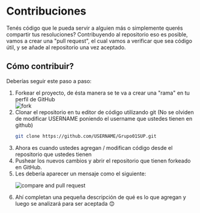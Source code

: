 # Contribuciones

Tenés código que le pueda servir a alguien más o simplemente querés compartir tus resoluciones?
Contribuyendo al repositorio eso es posible, vamos a crear una "pull request", el cual vamos a verificar que sea código útil, y se añade al repositorio una vez aceptado.

## Cómo contribuir?

Deberías seguir este paso a paso:

<ol>
<li>Forkear el proyecto, de ésta manera se te va a crear una "rama" en tu perfil de GitHub</li>
<img src="https://hisham.hm/img/posts/github-fork.png" alt='fork'>
<li>Clonar el repositorio en tu editor de código utilizando git (No se olviden de modificar USERNAME poniendo el username que ustedes tienen en github)</li>

```bash
git clone https://github.com/USERNAME/Grupo01SUP.git
```

 <li>Ahora es cuando ustedes agregan / modifican código desde el repositorio que ustedes tienen</li>

<li>Pushear los nuevos cambios y abrir el repositorio que tienen forkeado en GitHub.</li>

 <li>Les debería aparecer un mensaje como el siguiente:

<img src="https://hisham.hm/img/posts/github-comparepr.png" alt='compare and pull request'></li>

 <li>Ahí completan una pequeña descripción de qué es lo que agregan y luego se analizará para ser aceptada 😊</li>
</ol>
